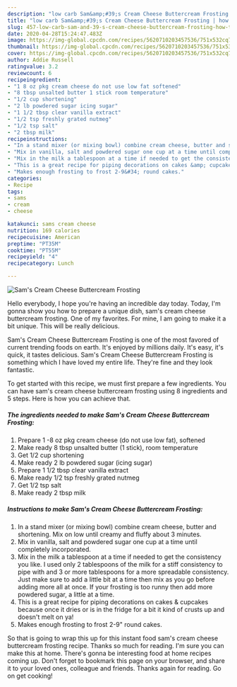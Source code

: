 ```yaml
---
description: "low carb Sam&amp;#39;s Cream Cheese Buttercream Frosting | how to cook Sam&amp;#39;s Cream Cheese Buttercream Frosting"
title: "low carb Sam&amp;#39;s Cream Cheese Buttercream Frosting | how to cook Sam&amp;#39;s Cream Cheese Buttercream Frosting"
slug: 457-low-carb-sam-and-39-s-cream-cheese-buttercream-frosting-how-to-cook-sam-and-39-s-cream-cheese-buttercream-frosting
date: 2020-04-28T15:24:47.483Z
image: https://img-global.cpcdn.com/recipes/5620710203457536/751x532cq70/sams-cream-cheese-buttercream-frosting-recipe-main-photo.jpg
thumbnail: https://img-global.cpcdn.com/recipes/5620710203457536/751x532cq70/sams-cream-cheese-buttercream-frosting-recipe-main-photo.jpg
cover: https://img-global.cpcdn.com/recipes/5620710203457536/751x532cq70/sams-cream-cheese-buttercream-frosting-recipe-main-photo.jpg
author: Addie Russell
ratingvalue: 3.2
reviewcount: 6
recipeingredient:
- "1 8 oz pkg cream cheese do not use low fat softened"
- "8 tbsp unsalted butter 1 stick room temperature"
- "1/2 cup shortening"
- "2 lb powdered sugar icing sugar"
- "1 1/2 tbsp clear vanilla extract"
- "1/2 tsp freshly grated nutmeg"
- "1/2 tsp salt"
- "2 tbsp milk"
recipeinstructions:
- "In a stand mixer (or mixing bowl) combine cream cheese, butter and shortening. Mix on low until creamy and fluffy about 3 minutes."
- "Mix in vanilla, salt and powdered sugar one cup at a time until completely incorporated."
- "Mix in the milk a tablespoon at a time if needed to get the consistency you like. I used only 2 tablespoons of the milk for a stiff consistency to pipe with and 3 or more tablespoons for a more spreadable consistency.  Just make sure to add a little bit at a time then mix as you go before adding more all at once. If your frosting is too runny then add more powdered sugar, a little at a time."
- "This is a great recipe for piping decorations on cakes &amp; cupcakes because once it dries or is in the fridge for a bit it kind of crusts up and doesn&#39;t melt on ya!"
- "Makes enough frosting to frost 2-9&#34; round cakes."
categories:
- Recipe
tags:
- sams
- cream
- cheese

katakunci: sams cream cheese 
nutrition: 169 calories
recipecuisine: American
preptime: "PT35M"
cooktime: "PT55M"
recipeyield: "4"
recipecategory: Lunch

---
```



![Sam&#39;s Cream Cheese Buttercream Frosting](https://img-global.cpcdn.com/recipes/5620710203457536/751x532cq70/sams-cream-cheese-buttercream-frosting-recipe-main-photo.jpg)

Hello everybody, I hope you're having an incredible day today. Today, I'm gonna show you how to prepare a unique dish, sam&#39;s cream cheese buttercream frosting. One of my favorites. For mine, I am going to make it a bit unique. This will be really delicious.

Sam&#39;s Cream Cheese Buttercream Frosting is one of the most favored of current trending foods on earth. It's enjoyed by millions daily. It's easy, it's quick, it tastes delicious. Sam&#39;s Cream Cheese Buttercream Frosting is something which I have loved my entire life. They're fine and they look fantastic.




To get started with this recipe, we must first prepare a few ingredients. You can have sam&#39;s cream cheese buttercream frosting using 8 ingredients and 5 steps. Here is how you can achieve that.

<!--inarticleads1-->

##### The ingredients needed to make Sam&#39;s Cream Cheese Buttercream Frosting:

1. Prepare 1 -8 oz pkg cream cheese (do not use low fat), softened
1. Make ready 8 tbsp unsalted butter (1 stick), room temperature
1. Get 1/2 cup shortening
1. Make ready 2 lb powdered sugar (icing sugar)
1. Prepare 1 1/2 tbsp clear vanilla extract
1. Make ready 1/2 tsp freshly grated nutmeg
1. Get 1/2 tsp salt
1. Make ready 2 tbsp milk




<!--inarticleads2-->

##### Instructions to make Sam&#39;s Cream Cheese Buttercream Frosting:

1. In a stand mixer (or mixing bowl) combine cream cheese, butter and shortening. Mix on low until creamy and fluffy about 3 minutes.
1. Mix in vanilla, salt and powdered sugar one cup at a time until completely incorporated.
1. Mix in the milk a tablespoon at a time if needed to get the consistency you like. I used only 2 tablespoons of the milk for a stiff consistency to pipe with and 3 or more tablespoons for a more spreadable consistency.  Just make sure to add a little bit at a time then mix as you go before adding more all at once. If your frosting is too runny then add more powdered sugar, a little at a time.
1. This is a great recipe for piping decorations on cakes &amp; cupcakes because once it dries or is in the fridge for a bit it kind of crusts up and doesn&#39;t melt on ya!
1. Makes enough frosting to frost 2-9&#34; round cakes.




So that is going to wrap this up for this instant food sam&#39;s cream cheese buttercream frosting recipe. Thanks so much for reading. I'm sure you can make this at home. There's gonna be interesting food at home recipes coming up. Don't forget to bookmark this page on your browser, and share it to your loved ones, colleague and friends. Thanks again for reading. Go on get cooking!

